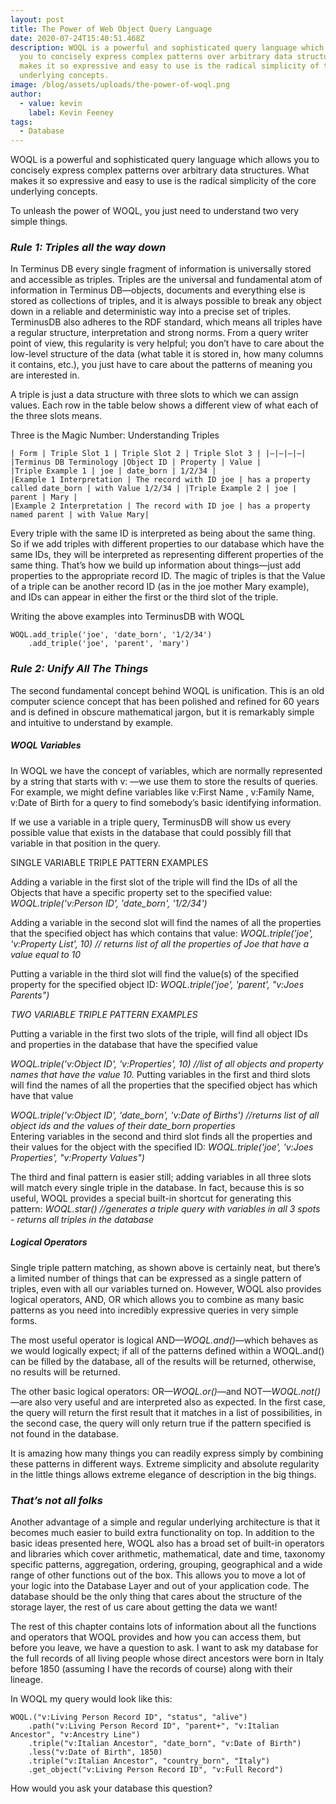 ```yaml
---
layout: post
title: The Power of Web Object Query Language
date: 2020-07-24T15:40:51.468Z
description: WOQL is a powerful and sophisticated query language which allows
  you to concisely express complex patterns over arbitrary data structures. What
  makes it so expressive and easy to use is the radical simplicity of the core
  underlying concepts.
image: /blog/assets/uploads/the-power-of-woql.png
author:
  - value: kevin
    label: Kevin Feeney
tags:
  - Database
---
```

WOQL is a powerful and sophisticated query language which allows you to concisely express complex patterns over arbitrary data structures. What makes it so expressive and easy to use is the radical simplicity of the core underlying concepts.

To unleash the power of WOQL, you just need to understand two very simple things.

### ***Rule 1: Triples all the way down***

In Terminus DB every single fragment of information is universally stored and accessible as triples. Triples are the universal and fundamental atom of information in Terminus DB—objects, documents and everything else is stored as collections of triples, and it is always possible to break any object down in a reliable and deterministic way into a precise set of triples. TerminusDB also adheres to the RDF standard, which means all triples have a regular structure, interpretation and strong norms. From a query writer point of view, this regularity is very helpful; you don’t have to care about the low-level structure of the data (what table it is stored in, how many columns it contains, etc.), you just have to care about the patterns of meaning you are interested in.

A triple is just a data structure with three slots to which we can assign values. Each row in the table below shows a different view of what each of the three slots means.

Three is the Magic Number: Understanding Triples 



```
| Form | Triple Slot 1 | Triple Slot 2 | Triple Slot 3 | |—|—|—|—| |Terminus DB Terminology |Object ID | Property | Value |
|Triple Example 1 | joe | date_born | 1/2/34 |
|Example 1 Interpretation | The record with ID joe | has a property called date_born | with Value 1/2/34 | |Triple Example 2 | joe | parent | Mary |
|Example 2 Interpretation | The record with ID joe | has a property named parent | with Value Mary|
```

Every triple with the same ID is interpreted as being about the same thing. So if we add triples with different properties to our database which have the same IDs, they will be interpreted as representing different properties of the same thing. That’s how we build up information about things—just add properties to the appropriate record ID. The magic of triples is that the Value of a triple can be another record ID (as in the joe mother Mary example), and IDs can appear in either the first or the third slot of the triple.

Writing the above examples into TerminusDB with WOQL 

```
WOQL.add_triple('joe', 'date_born', '1/2/34')
	.add_triple('joe', 'parent', 'mary')
```

### ***Rule 2: Unify All The Things***

The second fundamental concept behind WOQL is unification. This is an old computer science concept that has been polished and refined for 60 years and is defined in obscure mathematical jargon, but it is remarkably simple and intuitive to understand by example.

##### WOQL Variables

In WOQL we have the concept of variables, which are normally represented by a string that starts with v: —we use them to store the results of queries. For example, we might define variables like v:First Name , v:Family Name, v:Date of Birth for a query to find somebody’s basic identifying information.

If we use a variable in a triple query, TerminusDB will show us every possible value that exists in the database that could possibly fill that variable in that position in the query.

SINGLE VARIABLE TRIPLE PATTERN EXAMPLES 

Adding a variable in the first slot of the triple will find the IDs of all the Objects that have a specific property set to the specified value: *WOQL.triple('v:Person ID', 'date_born', '1/2/34')*

Adding a variable in the second slot will find the names of all the properties that the specified object has which contains that value: *WOQL.triple('joe', 'v:Property List', 10)  // returns list of all the properties of Joe that have a value equal to 10* 

 Putting a variable in the third slot will find the value(s) of the specified property for the specified object ID: *WOQL.triple('joe', 'parent', "v:Joes Parents")*  

*TWO VARIABLE TRIPLE PATTERN EXAMPLES* 

Putting a variable in the first two slots of the triple, will find all object IDs and properties in the database that have the specified value

*WOQL.triple('v:Object ID', 'v:Properties', 10) //list of all objects and property names that have the value 10.* Putting variables in the first and third slots will find the names of all the properties that the specified object has which have that value

*WOQL.triple('v:Object ID', 'date_born', 'v:Date of Births')  //returns list of all object ids and the values of their date_born properties*\
Entering variables in the second and third slot finds all the properties and their values for the object with the specified ID: *WOQL.triple('joe', 'v:Joes Properties', "v:Property Values")*  

The third and final pattern is easier still; adding variables in all three slots will match every single triple in the database. In fact, because this is so useful, WOQL provides a special built-in shortcut for generating this pattern: *WOQL.star() //generates a triple query with variables in all 3 spots - returns all triples in the database*

##### Logical Operators

Single triple pattern matching, as shown above is certainly neat, but there’s a limited number of things that can be expressed as a single pattern of triples, even with all our variables turned on. However, WOQL also provides logical operators, AND, OR which allows you to combine as many basic patterns as you need into incredibly expressive queries in very simple forms.

The most useful operator is logical AND—*WOQL.and()*—which behaves as we would logically expect; if all of the patterns defined within a WOQL.and() can be filled by the database, all of the results will be returned, otherwise, no results will be returned.

The other basic logical operators: OR—*WOQL.or()*—and NOT—*WOQL.not()*—are also very useful and are interpreted also as expected. In the first case, the query will return the first result that it matches in a list of possibilities, in the second case, the query will only return true if the pattern specified is not found in the database.

It is amazing how many things you can readily express simply by combining these patterns in different ways. Extreme simplicity and absolute regularity in the little things allows extreme elegance of description in the big things.

### ***That’s not all folks***

Another advantage of a simple and regular underlying architecture is that it becomes much easier to build extra functionality on top. In addition to the basic ideas presented here, WOQL also has a broad set of built-in operators and libraries which cover arithmetic, mathematical, date and time, taxonomy specific patterns, aggregation, ordering, grouping, geographical and a wide range of other functions out of the box. This allows you to move a lot of your logic into the Database Layer and out of your application code. The database should be the only thing that cares about the structure of the storage layer, the rest of us care about getting the data we want!

The rest of this chapter contains lots of information about all the functions and operators that WOQL provides and how you can access them, but before you leave, we have a question to ask. I want to ask my database for the full records of all living people whose direct ancestors were born in Italy before 1850 (assuming I have the records of course) along with their lineage.

In WOQL my query would look like this: 

```
WOQL.("v:Living Person Record ID", "status", "alive")
   	.path("v:Living Person Record ID", "parent+", "v:Italian Ancestor", "v:Ancestry Line")
   	.triple("v:Italian Ancestor", "date_born", "v:Date of Birth")
   	.less("v:Date of Birth", 1850)
   	.triple("v:Italian Ancestor", "country_born", "Italy")
   	.get_object("v:Living Person Record ID", "v:Full Record")
```

How would you ask your database this question?